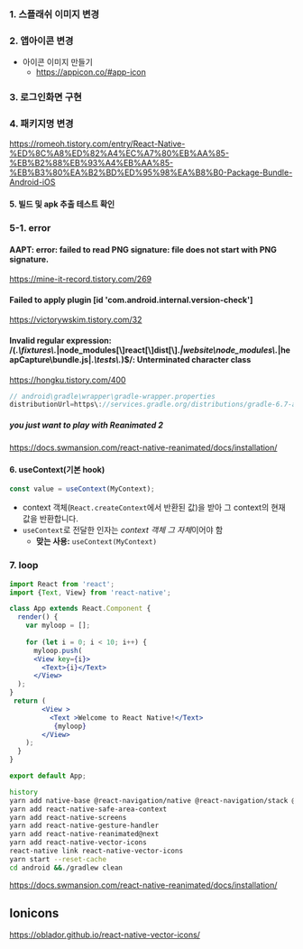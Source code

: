 ### 1. 스플래쉬 이미지 변경


### 2. 앱아이콘 변경

- 아이콘 이미지 만들기 
  - https://appicon.co/#app-icon

### 3. 로그인화면 구현

### 4. 패키지명 변경

https://romeoh.tistory.com/entry/React-Native-%ED%8C%A8%ED%82%A4%EC%A7%80%EB%AA%85-%EB%B2%88%EB%93%A4%EB%AA%85-%EB%B3%80%EA%B2%BD%ED%95%98%EA%B8%B0-Package-Bundle-Android-iOS

#### 5. 빌드 및 apk 추출 테스트 확인

### 5-1. error

####  AAPT: error: failed to read PNG signature: file does not start with PNG signature.

https://mine-it-record.tistory.com/269

#### Failed to apply plugin [id 'com.android.internal.version-check']

https://victorywskim.tistory.com/32

#### Invalid regular expression: /(.*\\__fixtures__\\.*|node_modules[\\\]react[\\\]dist[\\\].*|website\\node_modules\\.*|heapCapture\\bundle\.js|.*\\__tests__\\.*)$/: Unterminated character class

https://hongku.tistory.com/400

```groovy
// android\gradle\wrapper\gradle-wrapper.properties
distributionUrl=https\://services.gradle.org/distributions/gradle-6.7-all.zip
```

##### you just want to play with Reanimated 2
https://docs.swmansion.com/react-native-reanimated/docs/installation/

#### 6. useContext(기본 hook)

```jsx
const value = useContext(MyContext);
```

- context 객체(`React.createContext`에서 반환된 값)을 받아 그 context의 현재 값을 반환합니다. 
- `useContext`로 전달한 인자는 *context 객체 그 자체*이어야 함
  - **맞는 사용:** `useContext(MyContext)`

### 7. loop

```jsx
import React from 'react';
import {Text, View} from 'react-native';

class App extends React.Component {
  render() {
    var myloop = [];
    
    for (let i = 0; i < 10; i++) {
      myloop.push(
      <View key={i}>
        <Text>{i}</Text>
      </View>
  );
}
 return (
        <View >
          <Text >Welcome to React Native!</Text>
           {myloop}
        </View>
    );
  }
}

export default App;
```

```bash
history
yarn add native-base @react-navigation/native @react-navigation/stack @react-navigation/drawer react-navigation react-native-side-drawer
yarn add react-native-safe-area-context
yarn add react-native-screens
yarn add react-native-gesture-handler
yarn add react-native-reanimated@next
yarn add react-native-vector-icons
react-native link react-native-vector-icons
yarn start --reset-cache
cd android &&./gradlew clean

```

https://docs.swmansion.com/react-native-reanimated/docs/installation/

## Ionicons

https://oblador.github.io/react-native-vector-icons/



### 

